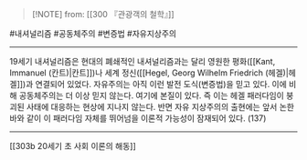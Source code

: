  > [!NOTE] from: [[300 『관광객의 철학』]]

#내셔널리즘 #공동체주의 #변증법 #자유지상주의 

--- 
19세기 내셔널리즘은 현대의 폐쇄적인 내셔널리즘과는 달리 영원한 평화([[Kant, Immanuel (칸트)|칸트]])나 세계 정신([[Hegel, Georg Wilhelm Friedrich (헤겔)|헤겔]])과 연결되어 있었다. 자유주의는 아직 이런 발전 도식(변증법)을 믿고 있다. 이에 비해 공동체주의는 더 이상 믿지 않는다. 여기에 본질이 있다. 즉 이는 헤겔 패러다임이 붕괴된 사태에 대응하는 현상에 지나지 않는다. 반면 자유 지상주의의 출현에는 앞서 논한 바와 같이 이 패러다임 자체를 뛰어넘을 이론적 가능성이 잠재되어 있다. (137) 

--- 
[[303b 20세기 초 사회 이론의 해동]]